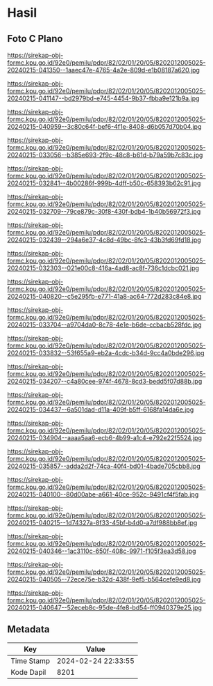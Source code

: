 # Hasil

## Foto C Plano

https://sirekap-obj-formc.kpu.go.id/92e0/pemilu/pdpr/82/02/01/20/05/8202012005025-20240215-041350--1aaec47e-4765-4a2e-809d-e1b08187a620.jpg

https://sirekap-obj-formc.kpu.go.id/92e0/pemilu/pdpr/82/02/01/20/05/8202012005025-20240215-041147--bd2979bd-e745-4454-9b37-fbba9e121b9a.jpg

https://sirekap-obj-formc.kpu.go.id/92e0/pemilu/pdpr/82/02/01/20/05/8202012005025-20240215-040959--3c80c64f-bef6-4f1e-8408-d6b057d70b04.jpg

https://sirekap-obj-formc.kpu.go.id/92e0/pemilu/pdpr/82/02/01/20/05/8202012005025-20240215-033056--b385e693-2f9c-48c8-b61d-b79a59b7c83c.jpg

https://sirekap-obj-formc.kpu.go.id/92e0/pemilu/pdpr/82/02/01/20/05/8202012005025-20240215-032841--4b00286f-999b-4dff-b50c-658393b62c91.jpg

https://sirekap-obj-formc.kpu.go.id/92e0/pemilu/pdpr/82/02/01/20/05/8202012005025-20240215-032709--79ce879c-30f8-430f-bdb4-1b40b56972f3.jpg

https://sirekap-obj-formc.kpu.go.id/92e0/pemilu/pdpr/82/02/01/20/05/8202012005025-20240215-032439--294a6e37-4c8d-49bc-8fc3-43b3fd69fd18.jpg

https://sirekap-obj-formc.kpu.go.id/92e0/pemilu/pdpr/82/02/01/20/05/8202012005025-20240215-032303--021e00c8-416a-4ad8-ac8f-736c1dcbc021.jpg

https://sirekap-obj-formc.kpu.go.id/92e0/pemilu/pdpr/82/02/01/20/05/8202012005025-20240215-040820--c5e295fb-e771-41a8-ac64-772d283c84e8.jpg

https://sirekap-obj-formc.kpu.go.id/92e0/pemilu/pdpr/82/02/01/20/05/8202012005025-20240215-033704--a9704da0-8c78-4e1e-b6de-ccbacb528fdc.jpg

https://sirekap-obj-formc.kpu.go.id/92e0/pemilu/pdpr/82/02/01/20/05/8202012005025-20240215-033832--53f655a9-eb2a-4cdc-b34d-9cc4a0bde296.jpg

https://sirekap-obj-formc.kpu.go.id/92e0/pemilu/pdpr/82/02/01/20/05/8202012005025-20240215-034207--c4a80cee-974f-4678-8cd3-bedd5f07d88b.jpg

https://sirekap-obj-formc.kpu.go.id/92e0/pemilu/pdpr/82/02/01/20/05/8202012005025-20240215-034437--6a501dad-d11a-409f-b5ff-6168fa14da6e.jpg

https://sirekap-obj-formc.kpu.go.id/92e0/pemilu/pdpr/82/02/01/20/05/8202012005025-20240215-034904--aaaa5aa6-ecb6-4b99-a1c4-e792e22f5524.jpg

https://sirekap-obj-formc.kpu.go.id/92e0/pemilu/pdpr/82/02/01/20/05/8202012005025-20240215-035857--adda2d2f-74ca-40f4-bd01-4bade705cbb8.jpg

https://sirekap-obj-formc.kpu.go.id/92e0/pemilu/pdpr/82/02/01/20/05/8202012005025-20240215-040100--80d00abe-a661-40ce-952c-9491cf4f5fab.jpg

https://sirekap-obj-formc.kpu.go.id/92e0/pemilu/pdpr/82/02/01/20/05/8202012005025-20240215-040215--1d74327a-8f33-45bf-b4d0-a7df988bb8ef.jpg

https://sirekap-obj-formc.kpu.go.id/92e0/pemilu/pdpr/82/02/01/20/05/8202012005025-20240215-040346--1ac3110c-650f-408c-9971-f105f3ea3d58.jpg

https://sirekap-obj-formc.kpu.go.id/92e0/pemilu/pdpr/82/02/01/20/05/8202012005025-20240215-040505--72ece75e-b32d-438f-9ef5-b564cefe9ed8.jpg

https://sirekap-obj-formc.kpu.go.id/92e0/pemilu/pdpr/82/02/01/20/05/8202012005025-20240215-040647--52eceb8c-95de-4fe8-bd54-ff0940379e25.jpg


## Metadata

| Key        | Value               |
| ---------- | ------------------- |
| Time Stamp | 2024-02-24 22:33:55 |
| Kode Dapil | 8201                |




